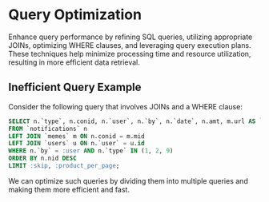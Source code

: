 # Query Optimization

Enhance query performance by refining SQL queries, utilizing appropriate JOINs, optimizing WHERE clauses, and leveraging query execution plans. These techniques help minimize processing time and resource utilization, resulting in more efficient data retrieval.

## Inefficient Query Example

Consider the following query that involves JOINs and a WHERE clause:

```sql
SELECT n.`type`, n.conid, n.`user`, n.`by`, n.`date`, n.amt, m.url AS `url`, u.dp, u.uname AS `other_user`
FROM `notifications` n
LEFT JOIN `memes` m ON n.conid = m.mid
LEFT JOIN `users` u ON n.`user` = u.id
WHERE n.`by` = :user AND n.`type` IN (1, 2, 9)
ORDER BY n.nid DESC
LIMIT :skip, :product_per_page;
```
We can optimize such queries by dividing them into multiple queries and making them more efficient and fast.
